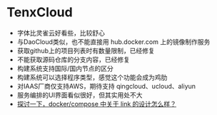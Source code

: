 # TenxCloud

* 字体比灵雀云好看些，比较舒心
* 与DaoCloud类似，也不能直接用 hub.docker.com 上的镜像制作服务
* 获取github上的项目列表时有数量限制，已经修复
* 不能获取源码仓库的分支内容，已经修复
* 构建系统支持国际/国内节点的区分
* 构建系统可以选择程序类型，感觉这个功能会成为鸡肋
* 对IAAS厂商仅支持AWS，期待支持 qingcloud、ucloud、aliyun
* 服务编排的UI界面看似很好，但其实用处不大
* [探讨一下，docker/compose 中关于 link 的设计怎么样？ ](http://dockone.io/question/560)

